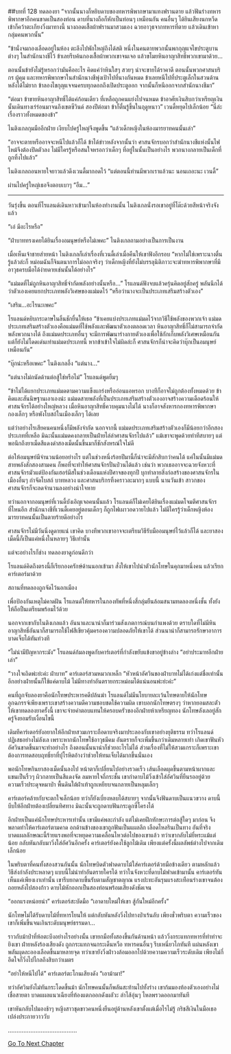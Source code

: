 ##บทที่ 128 ทดลองยา
“จากนั้นนางก็หยิบดาบของทหารพิพากษามาแทงฟรานตาย แล้วฟันร่างทหารพิพากษาอีกคนขาดเป็นสองท่อน ดาบที่นางถือก็หักเป็นท่อนๆ เหมือนกัน คนอื่นๆ ได้ยินเสียงนกหวีดเข้าก็คว้าตะเกียงวิ่งมาทางนี้ นางถอดเสื้อผ้าฟรานมาสวมเอง ฉวยอาวุธจากทหารที่ตาย แล้วเดินเข้าหากลุ่มคนพวกนั้น”


“ข้านั่งจมกองเลือดอยู่ในห้อง ตะลึงไปพักใหญ่ถึงได้สติ หนึ่งในคนตายพวกนั้นพกกุญแจไขประตูบานต่างๆ ในสำนักนางชีไว้ ข้าเลยรีบค้นกองเสื้อผ้าพวกเขาจนเจอ แล้วขโมยหินอาญาสิทธิ์พวกเขามาด้วย...


ตอนนั้นข้ายังไม่รู้หรอกว่ามันคืออะไร คิดแค่ว่าหินใสๆ สวยๆ น่าจะขายได้ราคาดี ตอนนั้นพวกศาสนบริกร ผู้คุม และทหารพิพากษาในสำนักนางชีพุ่งเป้าไปที่นางกันหมด ข้าเลยหนีไปที่ประตูเล็กในสวนด้านหลังได้ไม่ยาก ข้าลองไขกุญแจจนครบทุกดอกถึงเปิดประตูออก จากนั้นก็หนีออกจากสำนักนางชีมา”


“ต่อมา ข้าขายหินอาญาสิทธิ์ได้แค่ก้อนเดียว ที่เหลือถูกคนแย่งไปจนหมด ข้าอาศัยเงินสิบกว่าเหรียญเงินนั้นเดินทางเร่ร่อนมาจนถึงเขตซีวินด์ สองปีต่อมา ข้าก็ตื่นรู้ขึ้นในฤดูหนาว” เวนดี้หยุดไปเล็กน้อย “นี่ล่ะเรื่องราวทั้งหมดของข้า”


ไนติงเกลกุมมืออีกฝ่าย เงียบไปครู่ใหญ่จึงพูดขึ้น “แล้วเด็กหญิงในห้องมารยาทคนนั้นเล่า”


“อาจจะตายหรืออาจจะหนีไปแล้วก็ได้ ข้าได้ข่าวหลังจากนั้นว่า ศาสนจักรบอกว่าสำนักนางชีแห่งนั้นไฟไหม้จึงต้องปิดตัวลง ไม่มีใครรู้หรือสนใจหรอกว่าเด็กๆ ที่อยู่ในนั้นเป็นอย่างไร พวกนางกลายเป็นเด็กที่ถูกทิ้งไปแล้ว”


ไนติงเกลถอนหายใจยาวแล้วดึงเวนดี้มากอดไว้ “แต่ตอนนี้ท่านมีพวกเราแล้วนะ นอนเถอะนะ เวนดี้”


ผ่านไปครู่ใหญ่เธอจึงตอบเบาๆ “อืม...”


********************


วันรุ่งขึ้น ตอนที่โรแลนด์เดินหาวเข้ามาในห้องทำงานนั้น ไนติงเกลนั่งรอเขาอยู่ที่โต๊ะด้วยสีหน้าจริงจังแล้ว


“เอ๋ มีอะไรหรือ”


“ฝ่าบาททรงเคยได้ยินเรื่องอมนุษย์หรือไม่เพคะ” ไนติงเกลถามอย่างเป็นการเป็นงาน


เมื่อเห็นเจ้าชายส่ายหน้า ไนติงเกลก็เล่าเรื่องที่เวนดี้เล่าเมื่อคืนให้เขาฟังอีกรอบ “หากไม่ใช่เพราะนางตื่นรู้แล้วล่ะก็ หม่อมฉันก็จินตนาการไม่ออกจริงๆ ว่าเด็กหญิงที่ยังไม่บรรลุนิติภาวะจะฆ่าทหารพิพากษาที่มีอาวุธครบมือได้ง่ายดายเช่นนั้นได้อย่างไร”


“แม่มดที่ไม่ถูกหินอาญาสิทธิ์จำกัดพลังอย่างนั้นหรือ...” โรแลนด์ฟังจบแล้วครุ่นคิดอยู่สักครู่ พลันนึกได้ว่าตัวเองเคยแยกประเภทพลังวิเศษของแม่มดไว้ “หรือว่านางจะเป็นประเภทเสริมสร้างตัวเอง”


“เสริม...อะไรนะเพคะ”


โรแลนด์หยิบกระดาษในลิ้นชักยื่นให้เธอ “ข้าเคยแบ่งประเภทแม่มดไว้จากวิธีใช้พลังของพวกเจ้า แม่มดประเภทเสริมสร้างตัวเองคือแม่มดที่ใช้พลังและพัฒนาตัวเองตลอดเวลา หินอาญาสิทธิ์ก็ไม่สามารถจำกัดพลังพวกนางได้ ถึงแม่มดประเภทอื่นๆ จะมีการพัฒนาร่างกายตัวเองเพื่อใช้กักเก็บพลังวิเศษเหมือนกัน แต่ก็ยังไม่โดดเด่นเท่าแม่มดประเภทนี้ หากข้าเข้าใจไม่ผิดล่ะก็ ศาสนจักรก็น่าจะคิดว่าบุ๊กเป็นอมนุษย์เหมือนกัน”


“บุ๊กน่ะหรือเพคะ” ไนติงเกลอึ้ง “แต่นาง...”


“แต่นางไม่ถนัดด้านต่อสู้ใช่หรือไม่” โรแลนด์พูดยิ้มๆ


“ข้าไม่ได้แยกประเภทแม่มดตามความแข็งแกร่งหรืออ่อนแอหรอก บางทีก็อาจไม่ถูกต้องทั้งหมดด้วย ข้าคิดและสันนิษฐานเอาเองน่ะ แม่มดสายพลังที่เป็นประเภทเสริมสร้างตัวเองอาจสร้างความเดือดร้อนให้ศาสนจักรได้อย่างใหญ่หลวง เมื่อหินอาญาสิทธิ์ควบคุมนางไม่ได้ นางก็อาจสังหารกองทหารพิพากษากองเล็กๆ หรือพังโบสถ์ในเมืองเล็กๆ ได้เลย


แต่ว่าอย่างไรเสียคนคนหนึ่งก็มีพลังจำกัด นอกจากนี้ แม่มดประเภทเสริมสร้างตัวเองก็มีน้อยกว่าอีกสองประเภทที่เหลือ มิฉะนั้นแม่มดคงกลายเป็นฝ่ายไล่ล่าศาสนจักรไปแล้ว” แม้เขาจะพูดด้วยท่าทีสบายๆ แต่พอนึกถึงยาเม็ดสีแดงดำสองเม็ดนั้นขึ้นมาก็ชักสังหรณ์ใจไม่ดี


ต่อให้อมนุษย์มีจำนวนน้อยอย่างไร แต่ในช่วงหนึ่งร้อยปีมานี้ก็น่าจะมีสักสิบกว่าคนได้ แค่ในนั้นมีแม่มดสายพลังสักสองสามคน ก็พอที่จะทำให้ศาสนจักรปั่นป่วนได้แล้ว เช่นว่า พวกเธออาจจะฉวยจังหวะที่ศาสนจักรมัวแต่ป้องกันเฮอร์มีสในช่วงเดือนแห่งปีศาจของทุกปี บุกทำลายสิ่งก่อสร้างของศาสนจักรในเมืองอื่นๆ กำจัดโบสถ์ บาทหลวง และศาสนบริกรทิ้งคราวละมากๆ แบบนี้ นานวันเข้า สาวกของศาสนจักรก็จะลดจำนวนลงอย่างน่าใจหาย


ทว่านอกจากอมนุษย์ที่เวนดี้บังเอิญเจอคนนั้นแล้ว โรแลนด์ก็ไม่เคยได้ยินเรื่องแม่มดโจมตีศาสนจักรที่ไหนอีก สำนักนางชีที่เวนดี้เคยอยู่ตอนเด็กๆ ก็ถูกไฟเผาวอดวายไปแล้ว ไม่มีใครรู้ว่าเด็กหญิงห้องมารยาทคนนั้นเป็นตายร้ายดีอย่างไร


ศาสนจักรไม่มีวันนิ่งดูดายแน่ เขาคิด บางทีพวกเขาอาจจะเตรียมวิธีรับมืออมนุษย์ไว้แล้วก็ได้ และยาสองเม็ดนี้ก็เป็นแค่หนึ่งในหลายๆ วิธีเท่านั้น


แต่จะอย่างไรก็ช่าง ทดลองยาดูก่อนดีกว่า


โรแลนด์คิดถึงตรงนี้ก็เรียกองครักษ์ด้านนอกเข้ามา สั่งให้เขาไปนำตัวนักโทษในคุกมาหนึ่งคน แล้วเรียกคาร์เตอร์มาด้วย


สถานที่ทดลองถูกจัดไว้นอกเมือง


เพื่อป้องกันเหตุไม่คาดฝัน โรแลนด์ให้ทหารในกองทัพที่หนึ่งสี่กลุ่มยืนล้อมสนามทดลองหนึ่งชั้น ทั้งยังให้ถือปืนเตรียมพร้อมไว้ด้วย


นอกจากเขากับไนติงเกลแล้ว อันนาและนาน่าก็มาร่วมสังเกตการณ์บนกำแพงด้วย ตราบใดที่ไม่มีหินอาญาสิทธิ์อันนาก็สามารถใช้ไฟสีเขียวคุ้มครองความปลอดภัยให้เขาได้ ส่วนนาน่าก็สามารถรักษาอาการบาดเจ็บได้ทันท่วงที


“ไม่น่ามีปัญหากระมัง” โรแลนด์ก้มลงพูดกับคาร์เตอร์ที่กำลังขยับแข้งขาอยู่ข้างล่าง “อย่าประมาทอีกฝ่ายเล่า”


“วางใจเถิดพ่ะย่ะค่ะ ฝ่าบาท” คาร์เตอร์สวมหมวกเหล็ก “หัวหน้าอัศวินของฝ่าบาทไม่ได้เก่งแต่ชื่อเท่านั้น อีกอย่างฝ่ายนั้นก็ใช้แค่ดาบไม้ ไม่มีทางทำอันตรายกระหม่อมได้แน่นอนพ่ะย่ะค่ะ”


คนที่ถูกจับลองยาคือนักโทษประหารคดีปล้นฆ่า โรแลนด์ไม่มีนโยบายละเว้นโทษตายให้นักโทษอุกฉกรรจ์เพียงเพราะเขาสร้างความดีความชอบชดใช้ความผิด เขาบอกนักโทษตรงๆ ว่าหากยอมสละตัวให้เขาทดลองยาครั้งนี้ เขาจะจ่ายค่าตอบแทนให้ครอบครัวของอีกฝ่ายห้าเหรียญทอง นักโทษลังเลอยู่สักครู่จึงยอมรับเงื่อนไขนี้


เดิมทีคาร์เตอร์ยังอยากให้อีกฝ่ายสวมเกราะถือดาบจริงมาประลองกับเขาอย่างยุติธรรม ทว่าโรแลนด์ปฏิเสธอย่างไม่ลังเล เพราะหากนักโทษใช้อาวุธมีคม อันตรายก็จะเพิ่มขึ้นกว่าเดิมหลายเท่า เกิดเขาฟันหัวอัศวินขาดขึ้นมาจะทำอย่างไร ถึงตอนนั้นนาน่าก็ช่วยอะไรไม่ได้ ส่วนเรื่องที่ไม่ให้สวมเกราะก็เพราะเขาต้องการทดสอบฤทธิ์ยาที่ปุโรหิตอ้างว่าช่วยให้ทนเจ็บได้มากขึ้นนั่นเอง


พอนักโทษกินยาสองเม็ดนั้นลงไป หน้าตาก็เปลี่ยนไปอย่างรวดเร็ว เส้นเลือดผุดขึ้นตามหน้าผากและแขนเป็นริ้วๆ ผิวกลายเป็นสีแดงจัด ลมหายใจถี่กระชั้น เขากำดาบไม้วิ่งเข้าใส่อัศวินที่ยืนรออยู่ด้วยความเร็วประดุจหมาป่า พื้นดินใต้ฝ่าเท้าถูกเหยียบจนกลายเป็นหลุมเล็กๆ


คาร์เตอร์คล้ายกับจะตกใจเล็กน้อย ทว่าก็ยังเบี่ยงหลบได้สบายๆ จากนั้นจึงฟันดาบเป็นแนวขวาง ดาบนี้บีบให้อีกฝ่ายต้องเปลี่ยนทิศทาง มิฉะนั้นจะถูกดาบฟันกระดูกซี่โครงได้


อีกฝ่ายเป็นแค่นักโทษประหารเท่านั้น เขามีแค่พละกำลัง แต่ไม่เคยฝึกทักษะการต่อสู้ใดๆ มาก่อน จึงพลาดท่าให้คาร์เตอร์ตามคาด อกด้านข้างของเขาถูกฟันเป็นแผลลึก เลือดไหลรินเป็นทาง อันที่จริงบาดแผลลักษณะนี้ร้ายแรงพอที่จะหยุดความเคลื่อนไหวต่อไปของเขาแล้ว ทว่าเขากลับไม่ยี่หระแม้แต่น้อย กลับหันกลับมาวิ่งใส่อัศวินอีกครั้ง คาร์เตอร์ยังคงใช้ลูกไม้เดิม เพียงแต่ครั้งนี้ผลลัพธ์ต่างไปจากเดิมเล็กน้อย


ในพริบตาที่คนทั้งสองสวนกันนั้น นักโทษบิดตัวฟาดดาบไม้ใส่คาร์เตอร์ด้วยมือข้างเดียว ตามหลักแล้ววิธีส่งกำลังประหลาดๆ แบบนี้ไม่น่าทำอันตรายใครได้ ทว่าในจังหวะที่ดาบไม้ฟาดเข้ามานั้น คาร์เตอร์ทันเห็นแค่เพียงเงาเท่านั้น เขารีบยกดาบขึ้นรับตามสัญชาตญาณ แรงปะทะอันรุนแรงสะเทือนร่างเขาจนต้องถอยหลังไปสองก้าว ดาบไม้หักออกเป็นสองท่อนพร้อมเสียงดังชัดเจน


“ออกแรงหน่อยน่า” คาร์เตอร์สะบัดมือ “เอาดาบใหม่ให้เขา สู้กันใหม่อีกครั้ง”


นักโทษไม่ได้รับดาบไม้ที่ทหารโยนให้ แต่กลับหันหลังวิ่งไปทางป่าเร้นลับ เพียงชั่วพริบตา ความเร็วของเขาก็เพิ่มขึ้นจนเกินระดับมนุษย์ธรรมดา...


ราวกับม้าป่าที่ห้อตะบึงอย่างไรอย่างนั้น เขายกมือทั้งสองขึ้นกันด้านหน้า แล้ววิ่งกระแทกทหารที่ทำท่าจะยิงเขา ฝ่ายหลังร้องเสียงดัง ถูกกระแทกจนกระเด็นหวือ ทหารคนอื่นๆ รีบเหนี่ยวไกทันที แผ่นหลังเขาพลันผุดละอองเลือดขึ้นมาหลายจุด ทว่าเขายังวิ่งฝ่าวงล้อมออกไปด้วยความความเร็วระดับเดิม เพียงไม่กี่อึดใจก็วิ่งไปไกลถึงสิบกว่าเมตร


“อย่าให้หนีไปได้” คาร์เตอร์ตะโกนเสียงดัง “เอาม้ามา!”


ทว่าอัศวินยังไม่ทันกระโดดขึ้นม้า นักโทษคนนั้นก็พลันสะท้านไปทั้งร่าง เขาก้มมองท้องตัวเองอย่างไม่เชื่อสายตา บาดแผลแนวเฉียงที่ท้องแตกออกดังผลัวะ ลำไส้อุ่นๆ ไหลพรวดออกมาทันที


เขาหันกลับไปมองช้าๆ หญิงสาวชุดขาวคนหนึ่งยืนอยู่ด้านหลังเขาตั้งแต่เมื่อไรไม่รู้ กริชสีเงินในมือเธอเปล่งประกายวาววับ


........................................


[Go To Next Chapter]( ./41.md)